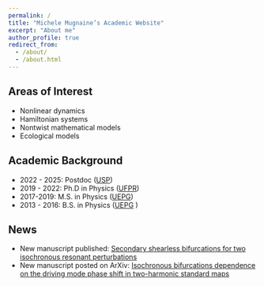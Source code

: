 ```yaml
---
permalink: /
title: "Michele Mugnaine’s Academic Website"
excerpt: "About me"
author_profile: true
redirect_from: 
  - /about/
  - /about.html
---
```


## Areas of Interest
* Nonlinear dynamics
* Hamiltonian systems
* Nontwist mathematical models
* Ecological models

## Academic Background
* 2022 - 2025: Postdoc ([USP](https://www5.usp.br/))
* 2019 - 2022: Ph.D in Physics ([UFPR](https://ufpr.br/))
* 2017-2019: M.S. in Physics ([UEPG](https://www.uepg.br/))
* 2013 - 2016: B.S. in Physics ([UEPG](https://www.uepg.br/) )

## News

* New manuscript published: [Secondary shearless bifurcations for two isochronous resonant perturbations](https://pubs.aip.org/aip/cha/article-abstract/35/4/043136/3344494/Secondary-shearless-bifurcations-for-two?redirectedFrom=fulltext)
* New manuscript posted on ArXiv: [Isochronous bifurcations dependence on the driving mode phase shift in two-harmonic standard maps]([https://arxiv.org/abs/2312.12552](https://arxiv.org/abs/2505.00179))
